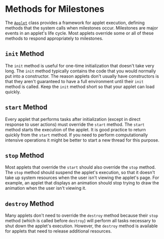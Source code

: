 
# Methods for Milestones

The 
[`Applet`](https://docs.oracle.com/javase/8/docs/api/java/applet/Applet.html) class provides a framework for applet execution, defining methods that the system calls when milestones occur. Milestones are major events in an applet's life cycle. Most applets override some or all of these methods to respond appropriately to milestones.

## `init` Method

The `init` method is useful for one-time initialization that doesn't take very long. The `init` method typically contains the code that you would normally put into a constructor. The reason applets don't usually have constructors is that they aren't guaranteed to have a full environment until their `init` method is called. Keep the `init` method short so that your applet can load quickly.

## `start` Method

Every applet that performs tasks after initialization (except in direct response to user actions) must override the `start` method. The `start` method starts the execution of the applet. It is good practice to return quickly from the `start` method. If you need to perform computationally intensive operations it might be better to start a new thread for this purpose.

## `stop` Method

Most applets that override the `start` should also override the `stop` method. The `stop` method should suspend the applet's execution, so that it doesn't take up system resources when the user isn't viewing the applet's page. For example, an applet that displays an animation should stop trying to draw the animation when the user isn't viewing it.

## `destroy` Method

Many applets don't need to override the `destroy` method because their `stop` method (which is called before `destroy`) will perform all tasks necessary to shut down the applet's execution. However, the `destroy` method is available for applets that need to release additional resources.
